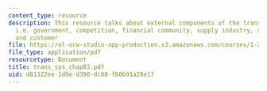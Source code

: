 ```yaml
---
content_type: resource
description: This resource talks about external components of the transportation system
  i.e. government, competition, financial community, supply industry, stakeholders
  and customer
file: https://ol-ocw-studio-app-production.s3.amazonaws.com/courses/1-221j-transportation-systems-fall-2004/d81322ee1d9ed390dc68f60b91a28e17_trans_sys_chap03.pdf
file_type: application/pdf
resourcetype: Document
title: trans_sys_chap03.pdf
uid: d81322ee-1d9e-d390-dc68-f60b91a28e17
---
```

